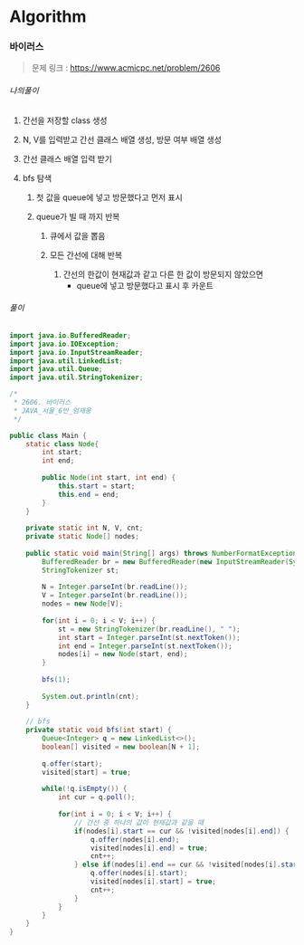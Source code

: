 # Algorithm

### 바이러스

> 문제 링크 : https://www.acmicpc.net/problem/2606



###### 나의풀이

1. 간선을 저장할 class 생성

2. N, V를 입력받고 간선 클래스 배열 생성, 방문 여부 배열 생성

3. 간선 클래스 배열 입력 받기

4. bfs 탐색

   1. 첫 값을 queue에 넣고 방문했다고 먼저 표시

   2. queue가 빌 때 까지 반복

      1. 큐에서 값을 뽑음

      2. 모든 간선에 대해 반복
         1. 간선의 한값이 현재값과 같고 다른 한 값이 방문되지 않았으면
            * queue에 넣고 방문했다고 표시 후 카운트




###### 풀이

~~~java
import java.io.BufferedReader;
import java.io.IOException;
import java.io.InputStreamReader;
import java.util.LinkedList;
import java.util.Queue;
import java.util.StringTokenizer;

/*
 * 2606. 바이러스
 * JAVA_서울_6반_엄재웅
 */

public class Main {
	static class Node{
		int start;
		int end;
		
		public Node(int start, int end) {
			this.start = start;
			this.end = end;
		}
	}
	
	private static int N, V, cnt;
	private static Node[] nodes;
	
	public static void main(String[] args) throws NumberFormatException, IOException {
		BufferedReader br = new BufferedReader(new InputStreamReader(System.in));
		StringTokenizer st;
		
		N = Integer.parseInt(br.readLine());
		V = Integer.parseInt(br.readLine());
		nodes = new Node[V];
		
		for(int i = 0; i < V; i++) {
			st = new StringTokenizer(br.readLine(), " ");
			int start = Integer.parseInt(st.nextToken());
			int end = Integer.parseInt(st.nextToken());
			nodes[i] = new Node(start, end);
		}
		
		bfs(1);
		
		System.out.println(cnt);
	}
	
    // bfs
	private static void bfs(int start) {
		Queue<Integer> q = new LinkedList<>();
		boolean[] visited = new boolean[N + 1];
		
		q.offer(start);
		visited[start] = true;
		
		while(!q.isEmpty()) {
			int cur = q.poll();
			
			for(int i = 0; i < V; i++) {
                // 간선 중 하나의 값이 현재값과 같을 때
				if(nodes[i].start == cur && !visited[nodes[i].end]) {
					q.offer(nodes[i].end);
					visited[nodes[i].end] = true;
					cnt++;
				} else if(nodes[i].end == cur && !visited[nodes[i].start]) {
					q.offer(nodes[i].start);
					visited[nodes[i].start] = true;
					cnt++;
				}
			}
		}
	}
}
~~~

